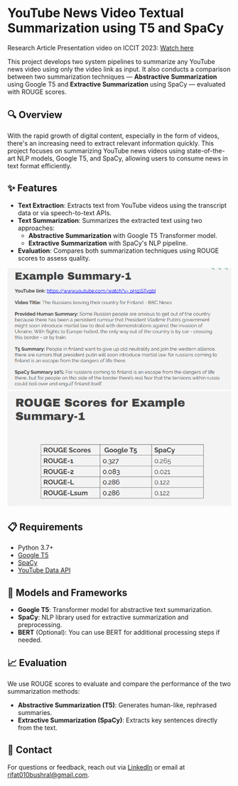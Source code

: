 <!--
## YouTube News Video Textual Summarization using T5 and SpaCy
### Research Article Presentation video on ICCIT 2023: https://youtu.be/I-Khius3hM8

#### -Developed two system pipelines to summarize any YouTube News video using only the video link as input.
#### -Conducted result comparison between Abstractive textual summarization of Google T5 and Extractive textual summarization of SpaCy using ROUGE scores.
-->

# YouTube News Video Textual Summarization using T5 and SpaCy

Research Article Presentation video on ICCIT 2023: [Watch here](https://youtu.be/I-Khius3hM8)

This project develops two system pipelines to summarize any YouTube news video using only the video link as input. It also conducts a comparison between two summarization techniques — **Abstractive Summarization** using Google T5 and **Extractive Summarization** using SpaCy — evaluated with ROUGE scores.

## 🔍 Overview

With the rapid growth of digital content, especially in the form of videos, there's an increasing need to extract relevant information quickly. This project focuses on summarizing YouTube news videos using state-of-the-art NLP models, Google T5, and SpaCy, allowing users to consume news in text format efficiently.

## ✨ Features

- **Text Extraction**: Extracts text from YouTube videos using the transcript data or via speech-to-text APIs.
- **Text Summarization**: Summarizes the extracted text using two approaches:
  - **Abstractive Summarization** with Google T5 Transformer model.
  - **Extractive Summarization** with SpaCy's NLP pipeline.
- **Evaluation**: Compares both summarization techniques using ROUGE scores to assess quality.

![Result of an Example](./example1.png)
![ROUGE Result of an Example](./ROUGEexample1.png)

## 📋 Requirements

- Python 3.7+
- [Google T5](https://huggingface.co/transformers/model_doc/t5.html)
- [SpaCy](https://spacy.io/)
- [YouTube Data API](https://developers.google.com/youtube/v3)

## 🚀 Models and Frameworks

- **Google T5**: Transformer model for abstractive text summarization.
- **SpaCy**: NLP library used for extractive summarization and preprocessing.
- **BERT** (Optional): You can use BERT for additional processing steps if needed.

## 📈 Evaluation

We use ROUGE scores to evaluate and compare the performance of the two summarization methods:

- **Abstractive Summarization (T5)**: Generates human-like, rephrased summaries.
- **Extractive Summarization (SpaCy)**: Extracts key sentences directly from the text.

## 📧 Contact

For questions or feedback, reach out via [LinkedIn](https://www.linkedin.com/in/muhammad-rifat-islam-9ab376230/) or email at <rifat010bushral@gmail.com>.
